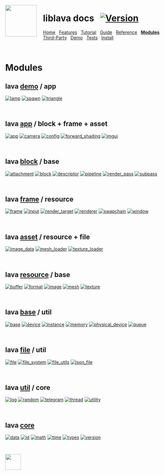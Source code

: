 <a href="https://git.io/liblava"><img align="left" src="https://github.com/liblava.png" width="100" style="margin:0px 20px 0px 0px"></a>

# liblava docs &nbsp; [![Version](https://img.shields.io/badge/Version-0.6.2-blue)](https://git.io/liblava)

[Home](README.md) &nbsp; [Features](Features.md) &nbsp; [Tutorial](Tutorial.md) &nbsp; [Guide](Guide.md) &nbsp; [Reference](Reference.md) &nbsp; **[Modules](Modules.md)** &nbsp; [Third-Party](Third-Party.md) &nbsp; [Demo](Demo.md) &nbsp; [Tests](Tests.md) &nbsp; [Install](Install.md)

<br />

# Modules

## lava [demo](../liblava-demo) / app

[![lamp](https://img.shields.io/badge/lava-lamp-brightgreen.svg)](../liblava-demo/lamp.cpp) [![spawn](https://img.shields.io/badge/lava-spawn-brightgreen.svg)](../liblava-demo/spawn.cpp) [![triangle](https://img.shields.io/badge/lava-triangle-brightgreen.svg)](../liblava-demo/triangle.cpp)

<br />

## lava [app](../liblava/app) / block + frame + asset

[![app](https://img.shields.io/badge/lava-app-brightgreen.svg)](../liblava/app/app.hpp) [![camera](https://img.shields.io/badge/lava-camera-brightgreen.svg)](../liblava/app/camera.hpp) [![config](https://img.shields.io/badge/lava-config-brightgreen.svg)](../liblava/app/config.hpp) [![forward_shading](https://img.shields.io/badge/lava-forward_shading-brightgreen.svg)](../liblava/app/forward_shading.hpp) [![imgui](https://img.shields.io/badge/lava-imgui-brightgreen.svg)](../liblava/app/imgui.hpp)

<br />

## lava [block](../liblava/block) / base

[![attachment](https://img.shields.io/badge/lava-attachment-red.svg)](../liblava/block/attachment.hpp) [![block](https://img.shields.io/badge/lava-block-red.svg)](../liblava/block/block.hpp) [![descriptor](https://img.shields.io/badge/lava-descriptor-red.svg)](../liblava/block/descriptor.hpp) [![pipeline](https://img.shields.io/badge/lava-pipeline-red.svg)](../liblava/block/pipeline.hpp) [![render_pass](https://img.shields.io/badge/lava-render_pass-red.svg)](../liblava/block/render_pass.hpp) [![subpass](https://img.shields.io/badge/lava-subpass-red.svg)](../liblava/block/subpass.hpp)

<br />

## lava [frame](../liblava/frame) / resource

[![frame](https://img.shields.io/badge/lava-frame-red.svg)](../liblava/frame/frame.hpp) [![input](https://img.shields.io/badge/lava-input-red.svg)](../liblava/frame/input.hpp) [![render_target](https://img.shields.io/badge/lava-render_target-red.svg)](../liblava/frame/render_target.hpp) [![renderer](https://img.shields.io/badge/lava-renderer-red.svg)](../liblava/frame/renderer.hpp) [![swapchain](https://img.shields.io/badge/lava-swapchain-red.svg)](../liblava/frame/swapchain.hpp) [![window](https://img.shields.io/badge/lava-window-red.svg)](../liblava/frame/window.hpp)

<br />

## lava [asset](../liblava/asset) / resource + file

[![image_data](https://img.shields.io/badge/lava-image_data-orange.svg)](../liblava/asset/image_data.hpp) [![mesh_loader](https://img.shields.io/badge/lava-mesh_loader-orange.svg)](../liblava/asset/mesh_loader.hpp) [![texture_loader](https://img.shields.io/badge/lava-texture_loader-orange.svg)](../liblava/asset/texture_loader.hpp)

<br />

## lava [resource](../liblava/resource) / base

[![buffer](https://img.shields.io/badge/lava-buffer-orange.svg)](../liblava/resource/buffer.hpp) [![format](https://img.shields.io/badge/lava-format-orange.svg)](../liblava/resource/format.hpp) [![image](https://img.shields.io/badge/lava-image-orange.svg)](../liblava/resource/image.hpp) [![mesh](https://img.shields.io/badge/lava-mesh-orange.svg)](../liblava/resource/mesh.hpp) [![texture](https://img.shields.io/badge/lava-texture-orange.svg)](../liblava/resource/texture.hpp)

<br />

## lava [base](../liblava/base) / util

[![base](https://img.shields.io/badge/lava-base-orange.svg)](../liblava/base/base.hpp) [![device](https://img.shields.io/badge/lava-device-orange.svg)](../liblava/base/device.hpp) [![instance](https://img.shields.io/badge/lava-instance-orange.svg)](../liblava/base/instance.hpp) [![memory](https://img.shields.io/badge/lava-memory-orange.svg)](../liblava/base/memory.hpp) [![physical_device](https://img.shields.io/badge/lava-physical_device-orange.svg)](../liblava/base/physical_device.hpp) [![queue](https://img.shields.io/badge/lava-queue-orange.svg)](../liblava/base/queue.hpp)

<br />

## lava [file](../liblava/file) / util

[![file](https://img.shields.io/badge/lava-file-blue.svg)](../liblava/file/file.hpp) [![file_system](https://img.shields.io/badge/lava-file_system-blue.svg)](../liblava/file/file_system.hpp) [![file_utils](https://img.shields.io/badge/lava-file_utils-blue.svg)](../liblava/file/file_utils.hpp) [![json_file](https://img.shields.io/badge/lava-json_file-blue.svg)](../liblava/file/json_file.hpp)

<br />

## lava [util](../liblava/util) / core

[![log](https://img.shields.io/badge/lava-log-blue.svg)](../liblava/util/log.hpp) [![random](https://img.shields.io/badge/lava-random-blue.svg)](../liblava/util/random.hpp) [![telegram](https://img.shields.io/badge/lava-telegram-blue.svg)](../liblava/util/telegram.hpp) [![thread](https://img.shields.io/badge/lava-thread-blue.svg)](../liblava/util/thread.hpp) [![utility](https://img.shields.io/badge/lava-utility-blue.svg)](../liblava/util/utility.hpp)

<br />

## lava [core](../liblava/core)

[![data](https://img.shields.io/badge/lava-data-blue.svg)](../liblava/core/data.hpp) [![id](https://img.shields.io/badge/lava-id-blue.svg)](../liblava/core/id.hpp) [![math](https://img.shields.io/badge/lava-math-blue.svg)](../liblava/core/math.hpp) [![time](https://img.shields.io/badge/lava-time-blue.svg)](../liblava/core/time.hpp) [![types](https://img.shields.io/badge/lava-types-blue.svg)](../liblava/core/types.hpp) [![version](https://img.shields.io/badge/lava-version-blue.svg)](../liblava/core/version.hpp)

<br />

<a href="https://git.io/liblava"><img src="https://github.com/liblava.png" width="50"></a>
